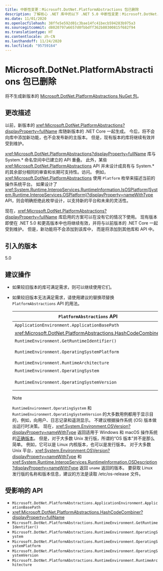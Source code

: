 ```yaml
---
title: 中断性变更：Microsoft.DotNet.PlatformAbstractions 包已删除
description: 了解核心 .NET 库中的以下 .NET 5.0 中断性变更：Microsoft.DotNet.PlatformAbstractions 包已删除。
ms.date: 11/01/2020
ms.openlocfilehash: 38ffe5e592d01c3bae14fc41becb594283b975a3
ms.sourcegitcommit: d8020797a6657d0fbbdff362b80300815f682f94
ms.translationtype: HT
ms.contentlocale: zh-CN
ms.lasthandoff: 11/24/2020
ms.locfileid: "95759164"
---
```

# <a name="microsoftdotnetplatformabstractions-package-removed"></a>Microsoft.DotNet.PlatformAbstractions 包已删除

将不生成新版本的 [Microsoft.DotNet.PlatformAbstractions NuGet 包](https://www.nuget.org/packages/Microsoft.DotNet.PlatformAbstractions/)。

## <a name="change-description"></a>更改描述

以前，新版本的 <xref:Microsoft.DotNet.PlatformAbstractions?displayProperty=fullName> 库随新版本的 .NET Core 一起生成。 今后，将不会向库中添加新功能，也不会发布新的主版本。 但是，现有版本的库将继续有效并受到维护。

<xref:Microsoft.DotNet.PlatformAbstractions?displayProperty=fullName> 库与 System.\* 命名空间中已建立的 API 重叠。 此外，某些 <xref:Microsoft.DotNet.PlatformAbstractions> API 并未设计成具有与 System.\* 的其余部分相同的审查和长期可支持性。访问。 例如，<xref:Microsoft.DotNet.PlatformAbstractions> 使用 `Platform` 枚举来描述当前的操作系统平台。 如果设计了 <xref:System.Runtime.InteropServices.RuntimeInformation.IsOSPlatform(System.Runtime.InteropServices.OSPlatform)?displayProperty=nameWithType> API，则会明确拒绝此枚举设计，以支持新的平台和未来的灵活性。

现在，<xref:Microsoft.DotNet.PlatformAbstractions?displayProperty=fullName> 库启用的方案可以在没有它的情况下使用。 现有版本即使在 .NET 5.0 和更高版本中也将继续有效，并将与以前版本的 .NET Core 一起受到维护。 但是，新功能将不会添加到该库中， 而是将添加到其他库和 API 中。

## <a name="version-introduced"></a>引入的版本

5.0

## <a name="recommended-action"></a>建议操作

- 如果较旧版本的库可满足需求，则可以继续使用它们。

- 如果较旧版本无法满足需求，请使用建议的替换项替换 `PlatformAbstractions` API 的用法。

  | `PlatformAbstractions` API | 推荐的替换控件 |
  |-|-|
  | `ApplicationEnvironment.ApplicationBasePath` | <xref:System.AppContext.BaseDirectory?displayProperty=nameWithType> |
  | <xref:Microsoft.DotNet.PlatformAbstractions.HashCodeCombiner> | <xref:System.HashCode?displayProperty=nameWithType> |
  | `RuntimeEnvironment.GetRuntimeIdentifier()` | <xref:System.Runtime.InteropServices.RuntimeInformation.RuntimeIdentifier?displayProperty=nameWithType> |
  | `RuntimeEnvironment.OperatingSystemPlatform` | <xref:System.Runtime.InteropServices.RuntimeInformation.IsOSPlatform(System.Runtime.InteropServices.OSPlatform)?displayProperty=nameWithType> |
  | `RuntimeEnvironment.RuntimeArchitecture` | <xref:System.Runtime.InteropServices.RuntimeInformation.ProcessArchitecture?displayProperty=nameWithType> |
  | `RuntimeEnvironment.OperatingSystem` | <xref:System.Runtime.InteropServices.RuntimeInformation.OSDescription?displayProperty=nameWithType> |
  | `RuntimeEnvironment.OperatingSystemVersion` | <xref:System.Runtime.InteropServices.RuntimeInformation.OSDescription?displayProperty=nameWithType> 和 <xref:System.Environment.OSVersion?displayProperty=nameWithType> |

  > [!NOTE]
  > `RuntimeEnvironment.OperatingSystem` 和 `RuntimeEnvironment.OperatingSystemVersion` 的大多数用例都用于显示目的，例如，向用户、日志记录和遥测显示。 不建议根据操作系统 (OS) 版本做出运行时决策。 现在，<xref:System.Environment.OSVersion?displayProperty=nameWithType> 返回适用于 Windows 和 macOS 操作系统的[正确版本](environment-osversion-returns-correct-version.md)。 但是，对于大多数 Unix 发行版，所谓的“OS 版本”并不是那么简单。 例如，它可以是 Linux 内核版本，也可以是发行版本。 对于大多数 Unix 平台，<xref:System.Environment.OSVersion?displayProperty=nameWithType> 和 <xref:System.Runtime.InteropServices.RuntimeInformation.OSDescription?displayProperty=nameWithType> 返回 `uname` 返回的版本。 要获取 Linux 发行版的名称和版本信息，建议的方法是读取 /etc/os-release 文件。

## <a name="affected-apis"></a>受影响的 API

- `Microsoft.DotNet.PlatformAbstractions.ApplicationEnvironment.ApplicationBasePath`
- <xref:Microsoft.DotNet.PlatformAbstractions.HashCodeCombiner?displayProperty=fullName>
- `Microsoft.DotNet.PlatformAbstractions.RuntimeEnvironment.GetRuntimeIdentifier()`
- `Microsoft.DotNet.PlatformAbstractions.RuntimeEnvironment.OperatingSystem`
- `Microsoft.DotNet.PlatformAbstractions.RuntimeEnvironment.OperatingSystemPlatform`
- `Microsoft.DotNet.PlatformAbstractions.RuntimeEnvironment.OperatingSystemVersion`
- `Microsoft.DotNet.PlatformAbstractions.RuntimeEnvironment.RuntimeArchitecture`

<!--

### Category

Core .NET libraries

### Affected APIs

- `P:Microsoft.DotNet.PlatformAbstractions.ApplicationEnvironment.ApplicationBasePath`
- `T:Microsoft.DotNet.PlatformAbstractions.HashCodeCombiner`
- `M:Microsoft.DotNet.PlatformAbstractions.RuntimeEnvironment.GetRuntimeIdentifier`
- `P:Microsoft.DotNet.PlatformAbstractions.RuntimeEnvironment.OperatingSystem`
- `P:Microsoft.DotNet.PlatformAbstractions.RuntimeEnvironment.OperatingSystemPlatform`
- `P:Microsoft.DotNet.PlatformAbstractions.RuntimeEnvironment.OperatingSystemVersion`
- `P:Microsoft.DotNet.PlatformAbstractions.RuntimeEnvironment.RuntimeArchitecture`

-->
